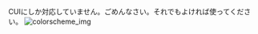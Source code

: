 CUIにしか対応していません。ごめんなさい。それでもよければ使ってください。
![colorscheme_img](https://cloud.githubusercontent.com/assets/28149362/25600200/76cd5180-2f1d-11e7-8922-61d2e5c01235.png)
